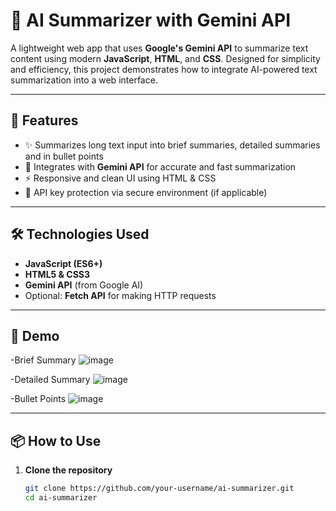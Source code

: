 # 🧠 AI Summarizer with Gemini API

A lightweight web app that uses **Google's Gemini API** to summarize text content using modern **JavaScript**, **HTML**, and **CSS**. Designed for simplicity and efficiency, this project demonstrates how to integrate AI-powered text summarization into a web interface.

---

## 🚀 Features

- ✨ Summarizes long text input into brief summaries, detailed summaries and in bullet points
- 🔌 Integrates with **Gemini API** for accurate and fast summarization
- ⚡ Responsive and clean UI using HTML & CSS
- 🔐 API key protection via secure environment (if applicable)

---

## 🛠️ Technologies Used

- **JavaScript (ES6+)**
- **HTML5 & CSS3**
- **Gemini API** (from Google AI)
- Optional: **Fetch API** for making HTTP requests

---

## 📸 Demo
-Brief Summary
![image](https://github.com/user-attachments/assets/59f83dbc-0dc3-41fb-b5c1-c0e1c9f35fd9)

-Detailed Summary
![image](https://github.com/user-attachments/assets/084093e9-7bad-4926-adbe-0c56fced9b95)

-Bullet Points
![image](https://github.com/user-attachments/assets/8248802f-8d63-464e-b9b0-3c0171d79652)





---

## 📦 How to Use

1. **Clone the repository**
   ```bash
   git clone https://github.com/your-username/ai-summarizer.git
   cd ai-summarizer
